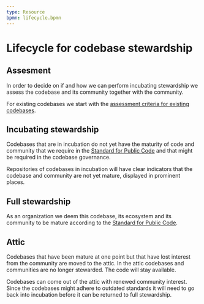 ```yaml
---
type: Resource
bpmn: lifecycle.bpmn
---
```


# Lifecycle for codebase stewardship

## Assesment

In order to decide on if and how we can perform incubating stewardship we assess the codebase and its community together with the community.

For existing codebases we start with the [assessment criteria for existing codebases](for-existing-projects.md). 

## Incubating stewardship

Codebases that are in incubation do not yet have the maturity of code and community that we require in the [Standard for Public Code](https://standard.publiccode.net/) and that might be required in the codebase governance.

Repositories of codebases in incubation will have clear indicators that the codebase and community are not yet mature, displayed in prominent places.

## Full stewardship

As an organization we deem this codebase, its ecosystem and its community to be mature according to the [Standard for Public Code](https://standard.publiccode.net/).

## Attic

Codebases that have been mature at one point but that have lost interest from the community are moved to the attic.
In the attic codebases and communities are no longer stewarded.
The code will stay available.

Codebases can come out of the attic with renewed community interest.
Since the codebases might adhere to outdated standards it will need to go back into incubation before it can be returned to full stewardship.
